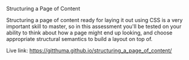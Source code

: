Structuring a Page of Content

Structuring a page of content ready for laying it out using CSS is a very important skill to master, so in this assessment you'll be tested on your ability to think about how a page might end up looking, and choose appropriate structural semantics to build a layout on top of.

Live link: https://gitthuma.github.io/structuring_a_page_of_content/
